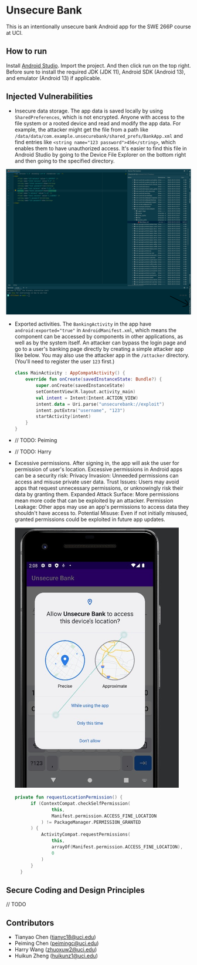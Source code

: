 # Unsecure Bank

This is an intentionally unsecure bank Android app for the SWE 266P course at UCI.

## How to run

Install [Android Studio](https://developer.android.com/studio). Import the project. And then click run on the top right. Before sure to install the required JDK (JDK 11), Android SDK (Android 13), and emulator (Android 13) if applicable.

## Injected Vulnerabilities

* Insecure data storage. The app data is saved locally by using `SharedPreferences`, which is not encrypted. Anyone with access to the file system or a rooted device and read and modify the app data. For example, the attacker might get the file from a path like `/data/data/com.example.unsecurebank/shared_prefs/BankApp.xml` and find entries like `<string name="123 password">456</string>`, which enables them to have unauthorized access. It's easier to find this file in Android Studio by going to the Device File Explorer on the bottom right and then going to the specified directory.

![image1](images/vulnerability1.png)

* Exported activities. The `BankingActivity` in the app have `android:exported="true"` in `AndroidManifest.xml`, which means the component can be accessed by components in other applications, as well as by the system itself. An attacker can bypass the login page and go to a user's banking page directly by creating a simple attacker app like below. You may also use the attacker app in the `/attacker` directory. (You'll need to register the user `123` first.)

    ```kt
    class MainActivity : AppCompatActivity() {
        override fun onCreate(savedInstanceState: Bundle?) {
            super.onCreate(savedInstanceState)
            setContentView(R.layout.activity_main)
            val intent = Intent(Intent.ACTION_VIEW)
            intent.data = Uri.parse("unsecurebank://exploit")
            intent.putExtra("username", "123")
            startActivity(intent)
        }
    }
    ```

* // TODO: Peiming
* // TODO: Harry
* Excessive permissions. After signing in, the app will ask the user for permission of user's location. Excessive permissions in Android apps can be a security risk: Privacy Invasion: Unneeded permissions can access and misuse private user data. Trust Issues: Users may avoid apps that request unnecessary permissions, or unknowingly risk their data by granting them. Expanded Attack Surface: More permissions mean more code that can be exploited by an attacker. Permission Leakage: Other apps may use an app's permissions to access data they shouldn't have access to. Potential Misuse: Even if not initially misused, granted permissions could be exploited in future app updates.

  ![image1](images/permission.jpg)
  ```kt
  private fun requestLocationPermission() {
        if (ContextCompat.checkSelfPermission(
                this,
                Manifest.permission.ACCESS_FINE_LOCATION
            ) != PackageManager.PERMISSION_GRANTED
        ) {
            ActivityCompat.requestPermissions(
                this,
                arrayOf(Manifest.permission.ACCESS_FINE_LOCATION),
                0
            )
        }
    }
  ```

## Secure Coding and Design Principles

// TODO

## Contributors

* Tianyao Chen (tianyc18@uci.edu)
* Peiming Chen (peimingc@uci.edu)
* Harry Wang (zhuoxuw2@uci.edu)
* Huikun Zheng (huikunz1@uci.edu)
